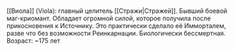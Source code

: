 [[Виола]] (Viola): главный целитель [[Стражи|Стражей]]. Бывший боевой маг-криомант. Обладает огромной силой, которое получила после прикосновения к Источнику. Это практически сделало её Имморталем, разве что без возможности Реинкарнации. Биологически бессмертная. Возраст: ~175 лет